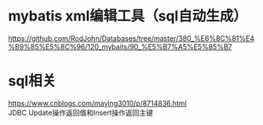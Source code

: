 # mybatis xml编辑工具（sql自动生成）
https://github.com/RodJohn/Databases/tree/master/380_%E6%8C%81%E4%B9%85%E5%8C%96/120_mybaits/90_%E5%B7%A5%E5%85%B7


# sql相关
https://www.cnblogs.com/maying3010/p/8714836.html<br>
JDBC Update操作返回值和Insert操作返回主键